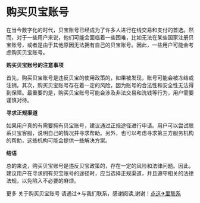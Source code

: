 # 购买贝宝账号

在当今数字化的时代，贝宝账号已经成为了许多人进行在线交易和支付的首选。然而，对于一些用户来说，他们可能会面临着一些困难，比如无法在某些国家注册贝宝账号，或者是由于其他原因无法拥有自己的贝宝账号。因此，一些用户可能会考虑购买贝宝账号。

**购买贝宝账号的注意事项**

首先，购买贝宝账号是违反贝宝的使用政策的，如果被发现，账号可能会被冻结或注销。其次，购买贝宝账号存在着一定的风险，因为账号的合法性和安全性无法得到保障。最重要的是，购买贝宝账号可能会涉及非法交易和洗钱等行为，用户需要谨慎对待。

**寻求正规渠道**

如果用户真的有需要拥有贝宝账号，建议通过正规途径进行申请。用户可以尝试联系贝宝客服，说明自己的情况并寻求帮助。另外，也可以考虑寻求第三方服务机构的帮助，这些机构可能会提供一些解决方案。

**结语**

总的来说，购买贝宝账号是违反贝宝政策的，存在一定的风险和法律问题。因此，建议用户在寻求拥有贝宝账号的途径时，应当选择正规渠道，并且遵守相关的法律法规，以免陷入不必要的麻烦。

更多 关于购买贝宝账号 请通过✈与我们联系，感谢阅读,谢谢！[点这✈里联系](https://www.k02.cc)